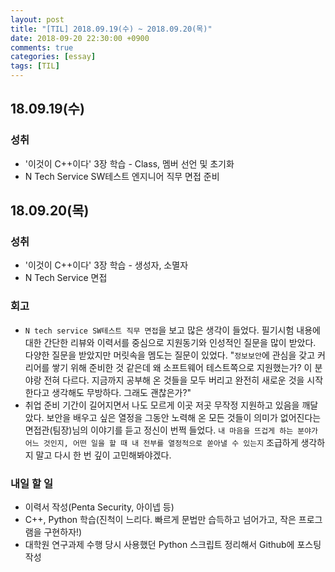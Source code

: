 ```yaml
---
layout: post
title: "[TIL] 2018.09.19(수) ~ 2018.09.20(목)"
date: 2018-09-20 22:30:00 +0900
comments: true
categories: [essay]
tags: [TIL]
---
```


## 18.09.19(수)
### 성취
  - '이것이 C++이다' 3장 학습 - Class, 멤버 선언 및 초기화
  - N Tech Service SW테스트 엔지니어 직무 면접 준비


## 18.09.20(목)  
### 성취
  - '이것이 C++이다' 3장 학습 - 생성자, 소멸자
  - N Tech Service 면접

### 회고
  - `N tech service SW테스트 직무 면접`을 보고 많은 생각이 들었다. 필기시험 내용에 대한 간단한 리뷰와 이력서를 중심으로 지원동기와 인성적인 질문을 많이 받았다. 다양한 질문을 받았지만 머릿속을 멤도는 질문이 있었다. "`정보보안`에 관심을 갖고 커리어를 쌓기 위해 준비한 것 같은데 왜 소프트웨어 테스트쪽으로 지원했는가? 이 분야랑 전혀 다르다. 지금까지 공부해 온 것들을 모두 버리고 완전히 새로운 것을 시작한다고 생각해도 무방하다. 그래도 괜찮은가?"
  - 취업 준비 기간이 길어지면서 나도 모르게 이곳 저곳 무작정 지원하고 있음을 깨달았다. 보안을 배우고 싶은 열정을 그동안 노력해 온 모든 것들이 의미가 없어진다는 면접관(팀장)님의 이야기를 듣고 정신이 번쩍 들었다. `내 마음을 뜨겁게 하는 분야가 어느 것인지, 어떤 일을 할 때 내 전부를 열정적으로 쏟아낼 수 있는지` 조급하게 생각하지 말고 다시 한 번 깊이 고민해봐야겠다.

### 내일 할 일
  - 이력서 작성(Penta Security, 아이넵 등)
  - C++, Python 학습(진척이 느리다. 빠르게 문법만 습득하고 넘어가고, 작은 프로그램을 구현하자!)
  - 대학원 연구과제 수행 당시 사용했던 Python 스크립트 정리해서 Github에 포스팅 작성
